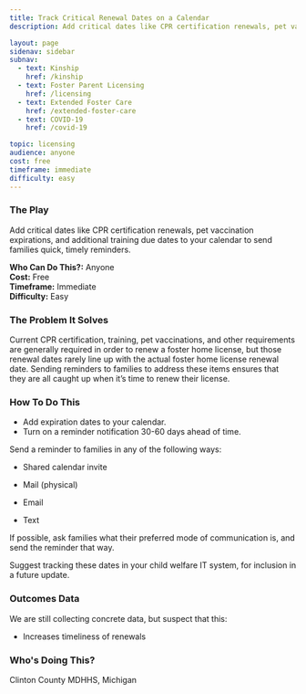 ```yaml
---
title: Track Critical Renewal Dates on a Calendar
description: Add critical dates like CPR certification renewals, pet vaccination expirations, and additional training due dates to your calendar to send families quick, timely reminders.

layout: page
sidenav: sidebar
subnav:
  - text: Kinship
    href: /kinship
  - text: Foster Parent Licensing
    href: /licensing
  - text: Extended Foster Care
    href: /extended-foster-care
  - text: COVID-19
    href: /covid-19

topic: licensing
audience: anyone
cost: free
timeframe: immediate
difficulty: easy
---
```



### The Play

Add critical dates like CPR certification renewals, pet vaccination expirations, and additional training due dates to your calendar to send families quick, timely reminders.

**Who Can Do This?:**
Anyone<br />
**Cost:**
Free<br />
**Timeframe:**
Immediate<br />
**Difficulty:**
Easy<br />

### The Problem It Solves

Current CPR certification, training, pet vaccinations, and other requirements are generally required in order to renew a foster home license, but those renewal dates rarely line up with the actual foster home license renewal date. Sending reminders to families to address these items ensures that they are all caught up when it’s time to renew their license.

### How To Do This

* Add expiration dates to your calendar. 
* Turn on  a reminder notification 30-60 days ahead of time.

Send a reminder to families in any of the following ways: 
 
* Shared calendar invite

* Mail (physical)

* Email 

* Text

If possible, ask families what their preferred mode of communication is, and send the reminder that way. 

Suggest tracking these dates in your child welfare IT system, for inclusion in a future update.

### Outcomes Data

We are still collecting concrete data, but suspect that this:

* Increases timeliness of renewals

### Who's Doing This?

Clinton County MDHHS, Michigan
